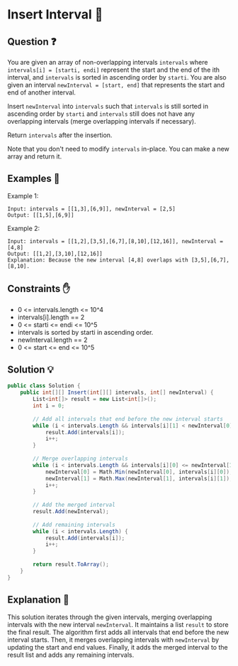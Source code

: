 # Insert Interval 📏

## Question ❓
You are given an array of non-overlapping intervals `intervals` where `intervals[i] = [starti, endi]` represent the start and the end of the ith interval, and `intervals` is sorted in ascending order by `starti`. You are also given an interval `newInterval = [start, end]` that represents the start and end of another interval.

Insert `newInterval` into `intervals` such that `intervals` is still sorted in ascending order by `starti` and `intervals` still does not have any overlapping intervals (merge overlapping intervals if necessary).

Return `intervals` after the insertion.

Note that you don't need to modify `intervals` in-place. You can make a new array and return it.

## Examples 🌟
Example 1:
```
Input: intervals = [[1,3],[6,9]], newInterval = [2,5]
Output: [[1,5],[6,9]]
```

Example 2:
```
Input: intervals = [[1,2],[3,5],[6,7],[8,10],[12,16]], newInterval = [4,8]
Output: [[1,2],[3,10],[12,16]]
Explanation: Because the new interval [4,8] overlaps with [3,5],[6,7],[8,10].
```

## Constraints ✋
- 0 <= intervals.length <= 10^4
- intervals[i].length == 2
- 0 <= starti <= endi <= 10^5
- intervals is sorted by starti in ascending order.
- newInterval.length == 2
- 0 <= start <= end <= 10^5 

## Solution 💡

```csharp
public class Solution {
    public int[][] Insert(int[][] intervals, int[] newInterval) {
        List<int[]> result = new List<int[]>();
        int i = 0;
        
        // Add all intervals that end before the new interval starts
        while (i < intervals.Length && intervals[i][1] < newInterval[0]) {
            result.Add(intervals[i]);
            i++;
        }
        
        // Merge overlapping intervals
        while (i < intervals.Length && intervals[i][0] <= newInterval[1]) {
            newInterval[0] = Math.Min(newInterval[0], intervals[i][0]);
            newInterval[1] = Math.Max(newInterval[1], intervals[i][1]);
            i++;
        }
        
        // Add the merged interval
        result.Add(newInterval);
        
        // Add remaining intervals
        while (i < intervals.Length) {
            result.Add(intervals[i]);
            i++;
        }
        
        return result.ToArray();
    }
}
```

## Explanation 📝
This solution iterates through the given intervals, merging overlapping intervals with the new interval `newInterval`. 
It maintains a list `result` to store the final result. The algorithm first adds all intervals that end before the new interval starts. 
Then, it merges overlapping intervals with `newInterval` by updating the start and end values. 
Finally, it adds the merged interval to the result list and adds any remaining intervals.

